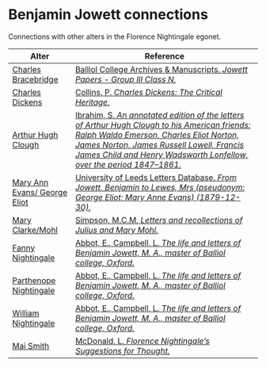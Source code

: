 # Benjamin Jowett connections
Connections with other alters in the Florence Nightingale egonet.

| Alter  | Reference|
| ------------- |------------- |
| [Charles Bracebridge](https://github.com/altealo/FNTest/blob/master/AltersReferences/CharlesBracebridge.md)|[Balliol College Archives & Manuscripts. *Jowett Papers - Group III Class N.*](http://archives.balliol.ox.ac.uk/Modern%20Papers/Jowett/jowett-cat3n.asp)|
| [Charles Dickens](https://github.com/altealo/FNTest/blob/master/AltersReferences/CharlesDickens.md)|[Collins, P. *Charles Dickens: The Critical Heritage.*](https://books.google.co.uk/books?id=72brNWKa088C&pg=PT472&lpg=PT472&dq=benjamin+jowett+queen+victoria&source=bl&ots=gxfT25b-kT&sig=ACfU3U2hS2i1rAIUwLcKoaKtS8aC7b5DXA&hl=en&sa=X&ved=2ahUKEwiwiJXYsNHlAhV_URUIHY5OCjA4FBDoATAAegQICBAB#v=onepage&q=benjamin%20jowett%20queen%20victoria&f=false)|
| [Arthur Hugh Clough](https://github.com/altealo/FNTest/blob/master/AltersReferences/ArthurHughClough.md)|[Ibrahim, S. *An annotated edition of the letters of Arthur Hugh Clough to his American friends: Ralph Waldo Emerson, Charles Eliot Norton, James Norton, James Russell Lowell, Francis James Child and Henry Wadsworth Lonfellow, over the period 1847–1861.*](https://www.dora.dmu.ac.uk/xmlui/bitstream/handle/2086/11468/Susan%20Ibrahim%20e-thesis%20submission.pdf;sequence=1)|
| [Mary Ann Evans/ George Eliot](https://github.com/altealo/FNTest/blob/master/AltersReferences/GeorgeEliot.md)|[University of Leeds Letters Database. *From Jowett, Benjamin to Lewes, Mrs (pseudonym: George Eliot; Mary Anne Evans) (1879-12-30).*](http://letters.nialloleary.ie/index.php?letters_function=4&letters_idno=631867)|
| [Mary Clarke/Mohl](https://github.com/altealo/FNTest/blob/master/AltersReferences/MaryClarke.md)|[Simpson, M.C.M. *Letters and recollections of Julius and Mary Mohl.*](https://archive.org/stream/lettersrecollect00simpiala/lettersrecollect00simpiala_djvu.txt)|
| [Fanny Nightingale](https://github.com/altealo/FNTest/blob/master/AltersReferences/FannyNightingale.md) |[Abbot, E., Campbell, L. *The life and letters of Benjamin Jowett, M. A., master of Balliol college, Oxford.*](https://archive.org/details/lifelettersbenja01abboiala/page/432/mode/2up)|
| [Parthenope Nightingale](https://github.com/altealo/FNTest/blob/master/AltersReferences/ParthenopeNightingale.md) |[Abbot, E., Campbell, L. *The life and letters of Benjamin Jowett, M. A., master of Balliol college, Oxford.*](https://archive.org/details/lifelettersbenja01abboiala/page/432/mode/2up)|
| [William Nightingale](https://github.com/altealo/FNTest/blob/master/AltersReferences/WilliamNightingale.md) |[Abbot, E., Campbell, L. *The life and letters of Benjamin Jowett, M. A., master of Balliol college, Oxford.*](https://archive.org/details/lifelettersbenja01abboiala/page/432/mode/2up)|
| [Mai Smith](https://github.com/altealo/FNTest/blob/master/AltersReferences/MaiSmith.md) |[McDonald, L. *Florence Nightingale’s Suggestions for Thought.*](https://books.google.co.uk/books?id=Mle5Sjixa0cC&pg=PA40&dq=benjamin+jowett+mai&hl=en&sa=X&ved=0ahUKEwjOkKTQtLPoAhWjlFwKHTW3BfoQ6AEIKDAA#v=onepage&q=benjamin%20jowett%20mai&f=false)|

